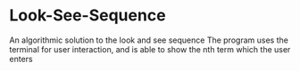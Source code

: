 # Look-See-Sequence
An algorithmic solution to the look and see sequence
The program uses the terminal for user interaction, and is able to show the nth term which the user enters
